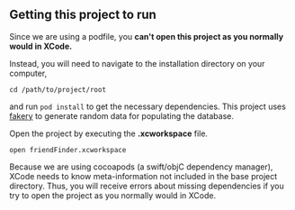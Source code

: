 
## Getting this project to run

Since we are using a podfile, you **can't open this project as you normally would in XCode.**

Instead, you will need to navigate to the installation directory on your computer,

`
    cd /path/to/project/root
`

and run `pod install` to get the necessary dependencies. This project uses [fakery](https://cocoapods.org/pods/Fakery#address) to generate random data for populating the database.


Open the project by executing the **.xcworkspace** file.

`
    open friendFinder.xcworkspace
`


Because we are using cocoapods (a swift/objC dependency manager), XCode needs to know meta-information not included in the base project directory. Thus, you will receive errors about missing dependencies if you try to open the project as you normally would in XCode.
